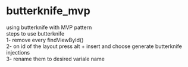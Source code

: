 # butterknife_mvp  
using butterknife with MVP pattern  
steps to use butterknife  
1- remove every findViewById()  
2- on id of the layout press alt + insert and choose generate butterknife injections  
3- rename them to desired variale name  
